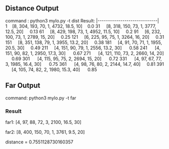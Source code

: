 ## Distance Output 
command : python3 mylo.py -t dist
Result:
|-----------------------------|
1&nbsp;&nbsp;&nbsp;&nbsp;[8, 304, 193, 70, 1, 4732, 18.5, 10]&nbsp;&nbsp;&nbsp;&nbsp;0.0
31&nbsp;&nbsp;&nbsp;&nbsp;       [8, 318, 150, 73, 1, 3777, 12.5, 20]&nbsp;&nbsp;&nbsp;&nbsp;       0.13
61&nbsp;&nbsp;&nbsp;&nbsp;       [8, 429, 198, 73, 1, 4952, 11.5, 10]&nbsp;&nbsp;&nbsp;&nbsp;       0.2
91&nbsp;&nbsp;&nbsp;&nbsp;       [6, 232, 100, 73, 1, 2789, 15, 20]&nbsp;&nbsp;&nbsp;&nbsp;       0.25
121&nbsp;&nbsp;&nbsp;&nbsp;       [6, 225, 95, 75, 1, 3264, 16, 20]&nbsp;&nbsp;&nbsp;&nbsp;       0.31
151&nbsp;&nbsp;&nbsp;&nbsp;       [8, 351, 138, 79, 1, 3955, 13.2, 20]&nbsp;&nbsp;&nbsp;&nbsp;       0.38
181&nbsp;&nbsp;&nbsp;&nbsp;       [4, 91, 70, 71, 1, 1955, 20.5, 30]&nbsp;&nbsp;&nbsp;&nbsp;       0.49
211&nbsp;&nbsp;&nbsp;&nbsp;       [4, 151, 90, 79, 1, 2556, 13.2, 30] &nbsp;&nbsp;&nbsp;&nbsp;      0.58
241 &nbsp;&nbsp;&nbsp;&nbsp;      [4, 151, 90, 82, 1, 2950, 17.3, 30]  &nbsp;&nbsp;&nbsp;&nbsp;     0.67
271  &nbsp;&nbsp;&nbsp;&nbsp;     [4, 121, 110, 73, 2, 2660, 14, 20]   &nbsp;&nbsp;&nbsp;&nbsp;     0.69
301  &nbsp;&nbsp;&nbsp;&nbsp;      [4, 115, 95, 75, 2, 2694, 15, 20] &nbsp;&nbsp;&nbsp;&nbsp;       0.72
331  &nbsp;&nbsp;&nbsp;&nbsp;      [4, 97, 67, 77, 3, 1985, 16.4, 30] &nbsp;&nbsp;&nbsp;&nbsp;       0.75
361   &nbsp;&nbsp;&nbsp;&nbsp;     [4, 98, 76, 80, 2, 2144, 14.7, 40]&nbsp;&nbsp;&nbsp;&nbsp;        0.81
391  &nbsp;&nbsp;&nbsp;&nbsp;      [4, 105, 74, 82, 2, 1980, 15.3, 40] &nbsp;&nbsp;&nbsp;&nbsp;       0.85

## Far Output
command: python3 mylo.py -t far 

### Result

far1:  [4, 97, 88, 72, 3, 2100, 16.5, 30]

far2:  [8, 400, 150, 70, 1, 3761, 9.5, 20]

distance =  0.7551128730160357
